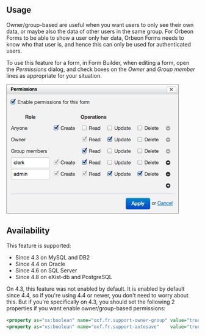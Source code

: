 ## Usage

Owner/group-based are useful when you want users to only see their own data, or maybe also the data of other users in the same group. For Orbeon Forms to be able to show a user only her data, Orbeon Forms needs to know who that user is, and hence this can only be used for authenticated users.

To use this feature for a form, in Form Builder, when editing a form, open the *Permissions* dialog, and check boxes on the *Owner* and *Group member* lines as appropriate for your situation.

![Permissions dialog](images/fr-permissions-dialog.png)

## Availability

This feature is supported:

- Since 4.3 on MySQL and DB2
- Since 4.4 on Oracle
- Since 4.6 on SQL Server
- Since 4.8 on eXist-db and PostgreSQL

On 4.3, this feature was not enabled by default. It is enabled by default since 4.4, so if you're using 4.4 or newer, you don't need to worry about this. But if you're specifically on 4.3, you should set the following 2 properties if you want enable owner/group-based permissions:

```xml
<property as="xs:boolean" name="oxf.fr.support-owner-group" value="true"/>
<property as="xs:boolean" name="oxf.fr.support-autosave"    value="true"/>
```
